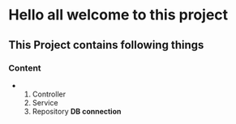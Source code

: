 # Hello all welcome to this project
## This Project contains following things
### Content
- 1. Controller
  2. Service
  3. Repository
**DB connection**
